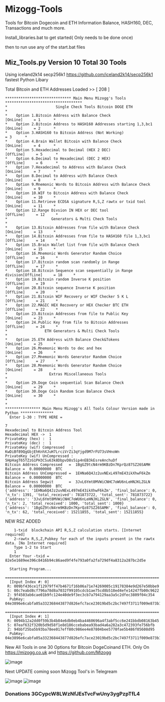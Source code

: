 # Mizogg-Tools

Tools for Bitcoin Dogecoin and ETH Information Balance, HASH160, DEC, Transactions and much more.

Install_libraries.bat to get started( Only needs to be done once)

then to run use any of the start.bat files

## Miz_Tools.py Version 10 Total 30 Tools

Using iceland2k14 secp256k1 https://github.com/iceland2k14/secp256k1  fastest Python Libary

 Total Bitcoin and ETH Addresses Loaded  >> [  208 ]

    ****************************** Main Menu Mizogg's Tools ***********************************
    *                      Single Check Tools Bitcoin DOGE ETH                                *
    *    Option 1.Bitcoin Address with Balance Check                    [OnLine]     = 1      *
    *    Option 2.Bitcoin Address to HASH160 Addresses starting 1,3,bc1 [OnLine]     = 2      *
    *    Option 3.HASH160 to Bitcoin Address (Not Working)                           = 3      *
    *    Option 4.Brain Wallet Bitcoin with Balance Check               [OnLine]     = 4      *
    *    Option 5.Hexadecimal to Decimal (HEX 2 DEC)                   [OffLine]     = 5      *
    *    Option 6.Decimal to Hexadecimal (DEC 2 HEX)                   [OffLine]     = 6      *
    *    Option 7.Hexadecimal to Address with Balance Check             [OnLine]     = 7      *
    *    Option 8.Decimal to Address with Balance Check                 [OnLine]     = 8      *
    *    Option 9.Mnemonic Words to Bitcoin Address with Balance Check  [OnLine]     = 9      *
    *    Option 10.WIF to Bitcoin Address with Balance Check            [OnLine]     = 10     *
    *    Option 11.Retrieve ECDSA signature R,S,Z rawtx or txid tool    [OnLine]     = 11     *
    *    Option 12.Range Divsion IN HEX or DEC tool                    [OffLine]     = 12     *
    *                    Generators & Multi Check Tools                                       *
    *    Option 13.Bitcoin Addresses from file with Balance Check       [OnLine]     = 13     *
    *    Option 14.Bitcoin Addresses from file to HASH160 file 1,3,bc1 [OffLine]     = 14     *
    *    Option 15.Brain Wallet list from file with Balance Check       [OnLine]     = 15     *
    *    Option 16.Mnemonic Words Generator Random Choice              [OffLine]     = 16     *
    *    Option 17.Bitcoin random scan randomly in Range               [OffLine]     = 17     *
    *    Option 18.Bitcoin Sequence scan sequentially in Range division[OffLine]     = 18     *
    *    Option 19.Bitcoin random Inverse K position                   [OffLine]     = 19     *
    *    Option 20.Bitcoin sequence Inverse K position                 [OffLine]     = 20     *
    *    Option 21.Bitcoin WIF Recovery or WIF Checker 5 K L           [OffLine]     = 21     *
    *    Option 22.MAGIC HEX Recovery or HEX Checker BTC ETH           [OffLine]     = 22     *
    *    Option 23.Bitcoin Addresses from file to Public Key            [OnLine]     = 23     *
    *    Option 24.Public Key from file to Bitcoin Addresses           [OffLine]     = 24     *
    *                 ETH Generators & Multi Check Tools                                      *
    *    Option 25.ETH Address with Balance Check&Tokens                [OnLine]     = 25     *
    *    Option 26.Mnemonic Words to dec and hex                        [OnLine]     = 26     *
    *    Option 27.Mnemonic Words Generator Random Choice              [OffLine]     = 27     *
    *    Option 28.Mnemonic Words Generator Random Choice               [OnLine]     = 28     *
    *                   Extras Miscellaneous Tools                                            *
    *    Option 29.Doge Coin sequential Scan Balance Check              [OnLine]     = 29     *
    *    Option 30.Doge Coin Random Scan Balance Check                  [OnLine]     = 30     *
    *                                                                                         *
    **************** Main Menu Mizogg's All Tools Colour Version made in Python ***************
      Enter 1-30 : TYPE HERE =
 
    7
    Hexadecimal to Bitcoin Address Tool
    Hexadecimal HEX ->  1
    PrivateKey (hex) :  1
    PrivateKey (dec) :  1
    PrivateKey (wif) Compressed   :  KwDiBf89QgGbjEhKnhXJuH7LrciVrZi3qYjgd9M7rFU73sVHnoWn
    PrivateKey (wif) UnCompressed :  5HpHagT65TZzG1PH3CSu63k8DbpvD8s5ip4nEB3kEsreAnchuDf
    Bitcoin Address Compressed   =  1BgGZ9tcN4rm9KBzDn7KprQz87SZ26SAMH     Balance =  0.00000000  BTC
    Bitcoin Address UnCompressed =  1EHNa6Q4Jz2uvNExL497mE43ikXhwF6kZm     Balance =  0.00000000  BTC
    Bitcoin Address Segwit       =  3JvL6Ymt8MVWiCNHC7oWU6nLeHNJKLZGLN     Balance =  0.00000000  BTC
    {'address': '1EHNa6Q4Jz2uvNExL497mE43ikXhwF6kZm', 'final_balance': 0, 'n_tx': 1391, 'total_received': 781873722, 'total_sent': 781873722}
    {'address': '3JvL6Ymt8MVWiCNHC7oWU6nLeHNJKLZGLN', 'final_balance': 0, 'n_tx': 2, 'total_received': 1000, 'total_sent': 1000}
    {'address': '1BgGZ9tcN4rm9KBzDn7KprQz87SZ26SAMH', 'final_balance': 0, 'n_tx': 62, 'total_received': 15211855, 'total_sent': 15211855}
    
NEW RSZ ADDED

        1-txid  blockchain API R,S,Z calculation starts. [Internet required]
        2-rawtx R,S,Z,Pubkey for each of the inputs present in the rawtx data. [No Internet required]
        Type 1-2 to Start
        1
      Enter Your -txid = 82e5e1689ee396c8416b94c86aed9f4fe793a0fa2fa729df4a8312a287bc2d5e

      Starting Program...
      ======================================================================
      [Input Index #: 0]
     R: 009bf436ce1f12979ff47b4671f16b06a71e74269005c19178384e9d267e50bbe9
     S: 00c7eabd8cf796a78d8a7032f99105cdcb1ae75cd8b518ed4efe14247fb00c9622
     Z: 9f4503ab6cae01b9fc124e40de9f3ec3cb7a794129aa3a5c2dfec3809f04c354
      PubKey: 04e3896e6cabfa05a332368443877d826efc7ace23019bd5c2bc7497f3711f009e873b1fcc03222f118a6ff696efa9ec9bb3678447aae159491c75468dcc245a6c
      ======================================================================
      [Input Index #: 1]
     R: 0094b12a2dd0f59b3b4b84e6db0eb4ba4460696a4f3abf5cc6e241bbdb08163b45
     S: 07eaf632f320b5d9d58f1e8d186ccebabea93bad4a6a282a3c472393fe756bfb
     Z: 94bbf25ba5b93ba78ee017eff80c986ee4e87804bee5770fae5b486f05608d95
      PubKey: 04e3896e6cabfa05a332368443877d826efc7ace23019bd5c2bc7497f3711f009e873b1fcc03222f118a6ff696efa9ec9bb3678447aae159491c75468dcc245a6c


New All Tools in one 30 Options for Bitcoin DogeCoinand ETH. Only On https://mizogg.co.uk and https://github.com/Mizogg

![image](https://user-images.githubusercontent.com/88630056/171266974-327a386e-da7d-40c6-ae10-1e6ebfea7652.png)


Next UPDATE coming soon Mizogg Tool's in Telegream

![image](https://user-images.githubusercontent.com/88630056/169119186-1f287adb-a688-4c99-a941-03e6f0eae634.png)
![image](https://user-images.githubusercontent.com/88630056/169120062-582ea1d9-c479-4234-87de-4550344bfce9.png)

### Donations 3GCypcW8LWzNfJEsTvcFwUny3ygPzpTfL4
